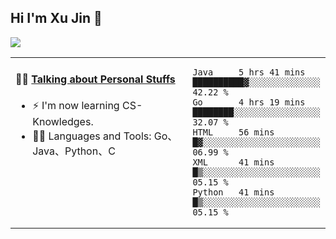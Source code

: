 
## Hi I'm Xu Jin 👋
![](https://komarev.com/ghpvc/?username=jiayouxujin&color=brightgreen&label=PROFILE+VIEWS)



<table align="center">
<tr>
<td valign="top" width="60%">

#### 🏋️‍♀️ <a href="https://github.com/jiayouxujin" target="_blank">Talking about Personal Stuffs</a>
<!-- recent_releases starts -->

- ⚡  I'm now learning CS-Knowledges.  
- 🏊‍♂️ Languages and Tools: Go、Java、Python、C
<!-- recent_releases ends -->
</td>
<td>
 
<!--START_SECTION:waka-->
```text
Java     5 hrs 41 mins   ██████████▓░░░░░░░░░░░░░░   42.22 % 
Go       4 hrs 19 mins   ████████░░░░░░░░░░░░░░░░░   32.07 % 
HTML     56 mins         █▓░░░░░░░░░░░░░░░░░░░░░░░   06.99 % 
XML      41 mins         █▒░░░░░░░░░░░░░░░░░░░░░░░   05.15 % 
Python   41 mins         █▒░░░░░░░░░░░░░░░░░░░░░░░   05.15 % 
```
<!--END_SECTION:waka-->
 
</td>
</tr>
</table>





